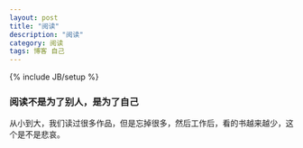 ```yaml
---
layout: post
title: "阅读"
description: "阅读"
category: 阅读
tags: 博客 自己
---
```

{% include JB/setup %}

### 阅读不是为了别人，是为了自己

从小到大，我们读过很多作品，但是忘掉很多，然后工作后，看的书越来越少，这个是不是悲哀。
